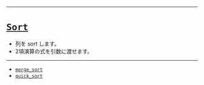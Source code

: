 _____

# [`Sort`](https://github.com/titanium-22/Library_py/blob/main/Algorithm/Sort)
<!-- code=https://github.com/titanium-22/Library_py/blob/main/Algorithm\Sort\Sort.py -->

- 列を sort します。
- 2項演算の式を引数に渡せます。

_____

- [`merge_sort`](./merge_sort.md)
- [`quick_sort`](./quick_sort.md)
